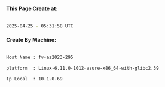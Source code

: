 
   
#### This Page Create at:

```bash

2025-04-25 - 05:31:58 UTC

```

#### Create By Machine:

```bash

Host Name : fv-az2023-295

platform  : Linux-6.11.0-1012-azure-x86_64-with-glibc2.39

Ip Local  : 10.1.0.69

```

